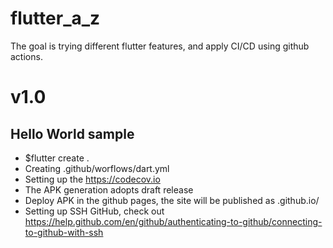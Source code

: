 # flutter_a_z

The goal is trying different flutter features, and apply CI/CD using github actions.

# v1.0

## Hello World sample

- $flutter create .
- Creating .github/worflows/dart.yml
- Setting up the https://codecov.io
- The APK generation adopts draft release
- Deploy APK in the github pages, the site will be published as <yourusername>.github.io/<repo-name>
- Setting up SSH GitHub, check out https://help.github.com/en/github/authenticating-to-github/connecting-to-github-with-ssh

